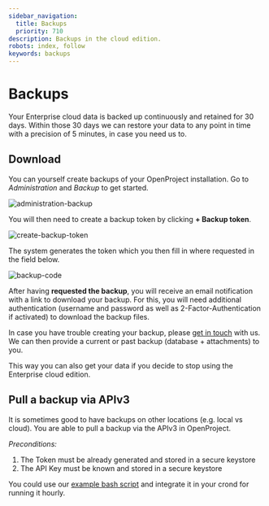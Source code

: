 ```yaml
---
sidebar_navigation:
  title: Backups
  priority: 710
description: Backups in the cloud edition.
robots: index, follow
keywords: backups
---
```


# Backups

Your Enterprise cloud data is backed up continuously and retained for 30 days.
Within those 30 days we can restore your data to any point in time with a precision of 5 minutes, in case you need us to.

## Download

You can yourself create backups of your OpenProject installation. Go to *Administration* and *Backup* to get started.

![administration-backup](administration-backup-2034314.png)

You will then need to create a backup token by clicking **+ Backup token**.

![create-backup-token](create-backup-token.png)

The system generates the token which you then fill in where requested in the field below.

![backup-code](backup-code.png)

After having **requested the backup**, you will receive an email notification with a link to download your backup. For this, you will need additional authentication (username and password as well as 2-Factor-Authentication if activated) to download the backup files.

In case you have trouble creating your backup, please [get in touch](mailto:support@openproject.com) with us. We can then provide a current or past backup (database + attachments) to you.

This way you can also get your data if you decide to stop using the Enterprise cloud edition.

## Pull a backup via APIv3

It is sometimes good to have backups on other locations (e.g. local vs cloud). You are able to pull a backup via the APIv3 in OpenProject.

*Preconditions:*

1. The Token must be already generated and stored in a secure keystore
2. The API Key must be known and stored in a secure keystore

You could use our [example bash script](/script/backup-via-apiv3.sh) and integrate it in your crond for running it hourly.
